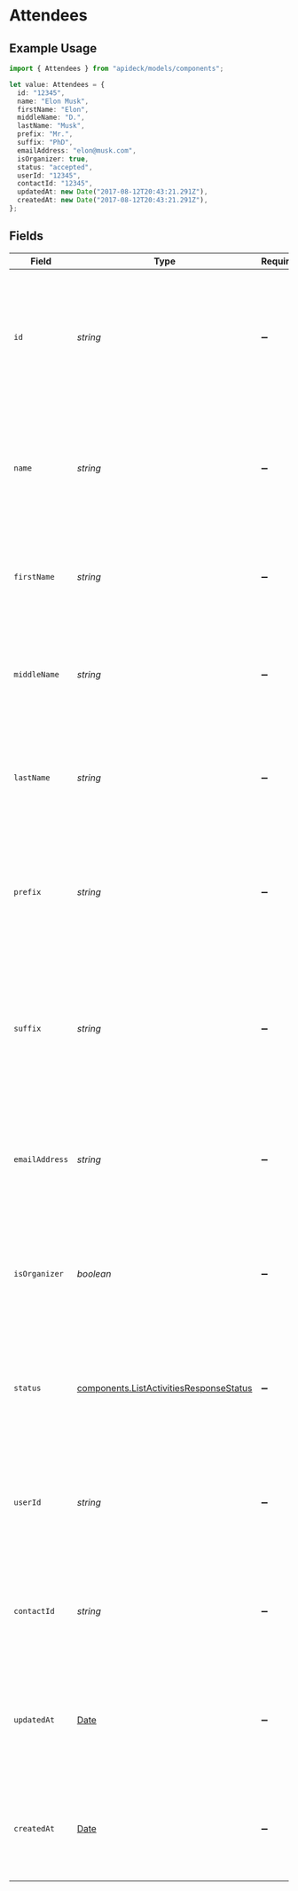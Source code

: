 # Attendees

## Example Usage

```typescript
import { Attendees } from "apideck/models/components";

let value: Attendees = {
  id: "12345",
  name: "Elon Musk",
  firstName: "Elon",
  middleName: "D.",
  lastName: "Musk",
  prefix: "Mr.",
  suffix: "PhD",
  emailAddress: "elon@musk.com",
  isOrganizer: true,
  status: "accepted",
  userId: "12345",
  contactId: "12345",
  updatedAt: new Date("2017-08-12T20:43:21.291Z"),
  createdAt: new Date("2017-08-12T20:43:21.291Z"),
};
```

## Fields

| Field                                                                                                                                                                                                                                                                 | Type                                                                                                                                                                                                                                                                  | Required                                                                                                                                                                                                                                                              | Description                                                                                                                                                                                                                                                           | Example                                                                                                                                                                                                                                                               |
| --------------------------------------------------------------------------------------------------------------------------------------------------------------------------------------------------------------------------------------------------------------------- | --------------------------------------------------------------------------------------------------------------------------------------------------------------------------------------------------------------------------------------------------------------------- | --------------------------------------------------------------------------------------------------------------------------------------------------------------------------------------------------------------------------------------------------------------------- | --------------------------------------------------------------------------------------------------------------------------------------------------------------------------------------------------------------------------------------------------------------------- | --------------------------------------------------------------------------------------------------------------------------------------------------------------------------------------------------------------------------------------------------------------------- |
| `id`                                                                                                                                                                                                                                                                  | *string*                                                                                                                                                                                                                                                              | :heavy_minus_sign:                                                                                                                                                                                                                                                    | A unique identifier assigned to each attendee within the CRM system. This string value is used to distinguish individual attendees across various activities and integrations. It is essential for tracking and managing attendee-specific data in applications.      | 12345                                                                                                                                                                                                                                                                 |
| `name`                                                                                                                                                                                                                                                                | *string*                                                                                                                                                                                                                                                              | :heavy_minus_sign:                                                                                                                                                                                                                                                    | The full name of the attendee, combining first, middle, and last names if available. This string is used for display purposes in user interfaces and reports, providing a complete identification of the attendee involved in the activity.                           | Elon Musk                                                                                                                                                                                                                                                             |
| `firstName`                                                                                                                                                                                                                                                           | *string*                                                                                                                                                                                                                                                              | :heavy_minus_sign:                                                                                                                                                                                                                                                    | The first name of the attendee as recorded in the CRM. This string is part of the attendee's full name and is often used in personalized communications and user interfaces.                                                                                          | Elon                                                                                                                                                                                                                                                                  |
| `middleName`                                                                                                                                                                                                                                                          | *string*                                                                                                                                                                                                                                                              | :heavy_minus_sign:                                                                                                                                                                                                                                                    | The middle name of the attendee, if available, as stored in the CRM. This string is optional and may be used in formal communications or for distinguishing between attendees with similar names.                                                                     | D.                                                                                                                                                                                                                                                                    |
| `lastName`                                                                                                                                                                                                                                                            | *string*                                                                                                                                                                                                                                                              | :heavy_minus_sign:                                                                                                                                                                                                                                                    | The last name or surname of the attendee, as recorded in the CRM. This string is crucial for identifying the attendee in records and communications, especially in formal contexts.                                                                                   | Musk                                                                                                                                                                                                                                                                  |
| `prefix`                                                                                                                                                                                                                                                              | *string*                                                                                                                                                                                                                                                              | :heavy_minus_sign:                                                                                                                                                                                                                                                    | The prefix of the attendee, such as 'Mr.', 'Ms.', or 'Dr.', which is used to address the attendee formally. This field is optional and may be empty if no prefix is applicable or provided. It helps in personalizing communication within CRM activities.            | Mr.                                                                                                                                                                                                                                                                   |
| `suffix`                                                                                                                                                                                                                                                              | *string*                                                                                                                                                                                                                                                              | :heavy_minus_sign:                                                                                                                                                                                                                                                    | The suffix of the attendee, such as 'Jr.', 'Sr.', or 'III', which is used to denote generational titles or professional designations. This optional field may be empty if no suffix is applicable or provided, aiding in formal identification within CRM activities. | PhD                                                                                                                                                                                                                                                                   |
| `emailAddress`                                                                                                                                                                                                                                                        | *string*                                                                                                                                                                                                                                                              | :heavy_minus_sign:                                                                                                                                                                                                                                                    | The email address of the attendee, formatted as a standard email string (e.g., 'example@domain.com'). This field is crucial for sending notifications and updates related to the CRM activity and may be empty if not provided.                                       | elon@musk.com                                                                                                                                                                                                                                                         |
| `isOrganizer`                                                                                                                                                                                                                                                         | *boolean*                                                                                                                                                                                                                                                             | :heavy_minus_sign:                                                                                                                                                                                                                                                    | A boolean value indicating whether the attendee is the organizer of the activity. This field is 'true' if the attendee is the organizer, otherwise 'false'. It helps in identifying the primary contact responsible for the activity.                                 | true                                                                                                                                                                                                                                                                  |
| `status`                                                                                                                                                                                                                                                              | [components.ListActivitiesResponseStatus](../../models/components/listactivitiesresponsestatus.md)                                                                                                                                                                    | :heavy_minus_sign:                                                                                                                                                                                                                                                    | The status of the attendee in relation to the activity, such as 'confirmed', 'tentative', or 'declined'. This field provides insight into the attendee's participation level and is essential for managing attendance and follow-ups.                                 | accepted                                                                                                                                                                                                                                                              |
| `userId`                                                                                                                                                                                                                                                              | *string*                                                                                                                                                                                                                                                              | :heavy_minus_sign:                                                                                                                                                                                                                                                    | A unique identifier representing a user associated with the activity. This string value helps in linking the activity to a specific user within the CRM system, facilitating user-specific activity tracking and management.                                          | 12345                                                                                                                                                                                                                                                                 |
| `contactId`                                                                                                                                                                                                                                                           | *string*                                                                                                                                                                                                                                                              | :heavy_minus_sign:                                                                                                                                                                                                                                                    | A unique identifier for a contact associated with the activity. This string value is used to connect the activity to a particular contact, enabling detailed tracking of interactions with specific contacts in the CRM.                                              | 12345                                                                                                                                                                                                                                                                 |
| `updatedAt`                                                                                                                                                                                                                                                           | [Date](https://developer.mozilla.org/en-US/docs/Web/JavaScript/Reference/Global_Objects/Date)                                                                                                                                                                         | :heavy_minus_sign:                                                                                                                                                                                                                                                    | The timestamp indicating when the attendee's information was last updated, formatted in ISO 8601. This helps in tracking changes and ensuring the data reflects the most recent updates in the CRM system.                                                            | 2017-08-12T20:43:21.291Z                                                                                                                                                                                                                                              |
| `createdAt`                                                                                                                                                                                                                                                           | [Date](https://developer.mozilla.org/en-US/docs/Web/JavaScript/Reference/Global_Objects/Date)                                                                                                                                                                         | :heavy_minus_sign:                                                                                                                                                                                                                                                    | The timestamp indicating when the attendee's record was initially created, formatted in ISO 8601. This provides a historical reference for when the attendee was first added to the CRM system.                                                                       | 2017-08-12T20:43:21.291Z                                                                                                                                                                                                                                              |